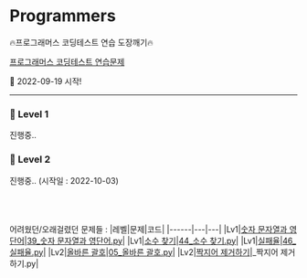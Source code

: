 # Programmers
:fire:프로그래머스 코딩테스트 연습 도장깨기:fire:

[프로그래머스 코딩테스트 연습문제](https://school.programmers.co.kr/learn/challenges?order=acceptance_desc&page=1)

:calendar: 2022-09-19 시작!

<hr>

### :rainbow: Level 1
진행중..



### :rainbow: Level 2
진행중.. 
(시작일 : 2022-10-03)

<br><br><br>
어려웠던/오래걸렸던 문제들 : 
|레벨|문제|코드|
|------|---|---|
|Lv1|[숫자 문자열과 영단어](https://school.programmers.co.kr/learn/courses/30/lessons/81301)|[39_숫자 문자열과 영단어.py](https://github.com/Kimeunseong/Programmers/blob/main/Lv1/39_%EC%88%AB%EC%9E%90%20%EB%AC%B8%EC%9E%90%EC%97%B4%EA%B3%BC%20%EC%98%81%EB%8B%A8%EC%96%B4.py)|
|Lv1|[소수 찾기](https://school.programmers.co.kr/learn/courses/30/lessons/12921)|[44_소수 찾기.py](https://github.com/Kimeunseong/Programmers/blob/main/Lv1/44_%EC%86%8C%EC%88%98%20%EC%B0%BE%EA%B8%B0.py)|
|Lv1|[실패율](https://school.programmers.co.kr/learn/courses/30/lessons/42889)|[46_실패율.py](https://github.com/Kimeunseong/Programmers/blob/main/Lv1/46_%EC%8B%A4%ED%8C%A8%EC%9C%A8.py)|
|Lv2|[올바른 괄호](https://school.programmers.co.kr/learn/courses/30/lessons/12909)|[05_올바른 괄호.py](https://github.com/Kimeunseong/Programmers/blob/main/Lv2/05_%EC%98%AC%EB%B0%94%EB%A5%B8%20%EA%B4%84%ED%98%B8.py)|
|Lv2|[짝지어 제거하기](https://school.programmers.co.kr/learn/courses/30/lessons/12973)|_짝지어 제거하기.py|
